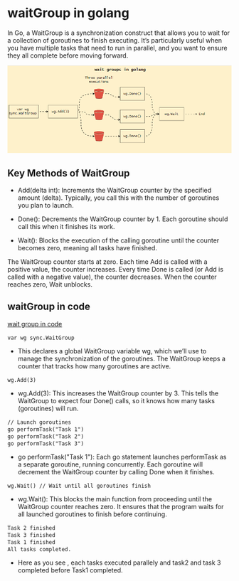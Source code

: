 # waitGroup in golang

In Go, a WaitGroup is a synchronization construct that allows you to wait for a collection of goroutines to finish executing. It’s particularly useful when you have multiple tasks that need to run in parallel, and you want to ensure they all complete before moving forward.


![Waitgroup Image](./waitGroup.gif)


## Key Methods of WaitGroup
- Add(delta int): Increments the WaitGroup counter by the specified amount (delta). Typically, you call this with the number of goroutines you plan to launch.

- Done(): Decrements the WaitGroup counter by 1. Each goroutine should call this when it finishes its work.


- Wait(): Blocks the execution of the calling goroutine until the counter becomes zero, meaning all tasks have finished.



The WaitGroup counter starts at zero. Each time Add is called with a positive value, the counter increases. Every time Done is called (or Add is called with a negative value), the counter decreases. When the counter reaches zero, Wait unblocks.


## waitGroup in code

[wait group in code](./waitGroup.go)

```
var wg sync.WaitGroup
```

- This declares a global WaitGroup variable wg, which we’ll use to manage the synchronization of the goroutines. The WaitGroup keeps a counter that tracks how many goroutines are active.

```
wg.Add(3) 
```
- wg.Add(3): This increases the WaitGroup counter by 3. This tells the WaitGroup to expect four Done() calls, so it knows how many tasks (goroutines) will run.

```
// Launch goroutines
go performTask("Task 1")
go performTask("Task 2")
go performTask("Task 3")
```
- go performTask("Task 1"): Each go statement launches performTask as a separate goroutine, running concurrently. Each goroutine will decrement the WaitGroup counter by calling Done when it finishes.

```
wg.Wait() // Wait until all goroutines finish
```

- wg.Wait(): This blocks the main function from proceeding until the WaitGroup counter reaches zero. It ensures that the program waits for all launched goroutines to finish before continuing.


```
Task 2 finished
Task 3 finished
Task 1 finished
All tasks completed.
```

- Here as you see , each tasks executed parallely and task2 and task 3 completed before Task1 completed. 